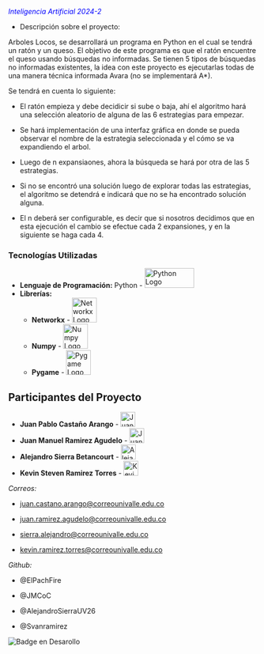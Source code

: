 <span style ="color:blue">_Inteligencia Artificial 2024-2_</span> 

- Descripción sobre el proyecto:

Arboles Locos, se desarrollará un programa en Python en el cual se tendrá un ratón y un queso. El objetivo de este programa es que el ratón encuentre el queso usando búsquedas no informadas. Se tienen 5 tipos de búsquedas no informadas existentes, la idea con este proyecto es ejecutarlas todas de una manera técnica informada Avara (no se implementará A*).

Se tendrá en cuenta lo siguiente:

- El ratón empieza y debe decidicir si sube o baja, ahí el algoritmo hará una selección aleatorio de alguna de las 6 estrategias para empezar.

- Se hará implementación de una interfaz gráfica en donde se pueda observar el nombre de la estrategia seleccionada y el cómo se va expandiendo el arbol.

- Luego de n expansiaones, ahora la búsqueda se hará por otra de las 5 estrategias.

- Si no se encontró una solución luego de explorar todas las estrategias, el algoritmo se detendrá e indicará que no se ha encontrado solución alguna.

- El n deberá ser configurable, es decir que si nosotros decidimos que en esta ejecución el cambio se efectue cada 2 expansiones, y en la siguiente se haga cada 4.

### Tecnologías Utilizadas

- **Lenguaje de Programación:** Python - <img src="https://www.python.org/static/community_logos/python-logo-inkscape.svg" width="100" height="40" alt="Python Logo">
- **Librerías:**
  - **Networkx** - <img src="https://avatars.githubusercontent.com/u/388785?s=200&v=4" width="50" height="50" alt="Networkx Logo">
  - **Numpy** - <img src="https://numpy.org/images/logo.svg" width="50" height="50" alt="Numpy Logo">
  - **Pygame** - <img src="https://avatars.githubusercontent.com/u/20628127?s=200&v=4" width="50" height="50" alt="Pygame Logo">




## Participantes del Proyecto

- **Juan Pablo Castaño Arango** - <img src="https://github.com/ElPachFire.png" width="30" height="30" alt="Juan Pablo Castaño Arango">
- **Juan Manuel Ramirez Agudelo** - <img src="https://github.com/JMCoC.png" width="30" height="30" alt="Juan Manuel Ramirez Agudelo">
- **Alejandro Sierra Betancourt** - <img src="https://github.com/AlejandroSierraUV26.png" width="30" height="30" alt="Alejandro Sierra Betancourt">
- **Kevin Steven Ramirez Torres** - <img src="https://github.com/svenramirez.png" width="30" height="30" alt="Kevin Steven Ramirez Torres">




_Correos:_

- juan.castano.arango@correounivalle.edu.co

- juan.ramirez.agudelo@correounivalle.edu.co

- sierra.alejandro@correounivalle.edu.co

- kevin.ramirez.torres@correounivalle.edu.co

_Github:_

- @ElPachFire
  
- @JMCoC
  
- @AlejandroSierraUV26
  
- @Svanramirez

![Badge en Desarollo](https://img.shields.io/badge/STATUS-EN%20DESAROLLO-blue)
